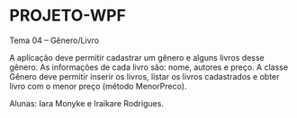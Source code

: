 # PROJETO-WPF
Tema 04 – Gênero/Livro

A aplicação deve permitir cadastrar um gênero e alguns livros desse gênero. As informações de cada livro são: nome, autores e preço. A classe Gênero deve permitir inserir os livros, listar os livros cadastrados e obter livro com o menor preço (método MenorPreco).

Alunas: Iara Monyke e Iraikare Rodrigues.
